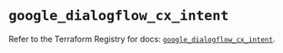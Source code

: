# `google_dialogflow_cx_intent`

Refer to the Terraform Registry for docs: [`google_dialogflow_cx_intent`](https://registry.terraform.io/providers/hashicorp/google-beta/6.47.0/docs/resources/google_dialogflow_cx_intent).
